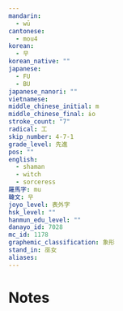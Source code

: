```yaml
---
mandarin:
  - wū
cantonese:
  - mou4
korean:
  - 무
korean_native: ""
japanese:
  - FU
  - BU
japanese_nanori: ""
vietnamese:
middle_chinese_initial: m
middle_chinese_final: ɨo
stroke_count: "7"
radical: 工
skip_number: 4-7-1
grade_level: 先進
pos: ""
english:
  - shaman
  - witch
  - sorceress
羅馬字: mu
韓文: 무
joyo_level: 表外字
hsk_level: ""
hanmun_edu_level: ""
danayo_id: 7028
mc_id: 1178
graphemic_classification: 象形
stand_in: 巫女
aliases:
---
```


# Notes
